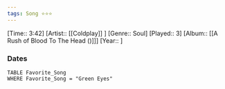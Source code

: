 ```yaml
---
tags: Song ⭐⭐⭐ 
---
```

[Time:: 3:42]
[Artist:: [[Coldplay]] ]
[Genre:: Soul]
[Played:: 3]
[Album:: [[A Rush of Blood To The Head ()]]]
[Year:: ]
### Dates
````dataview
TABLE Favorite_Song
WHERE Favorite_Song = "Green Eyes"
````